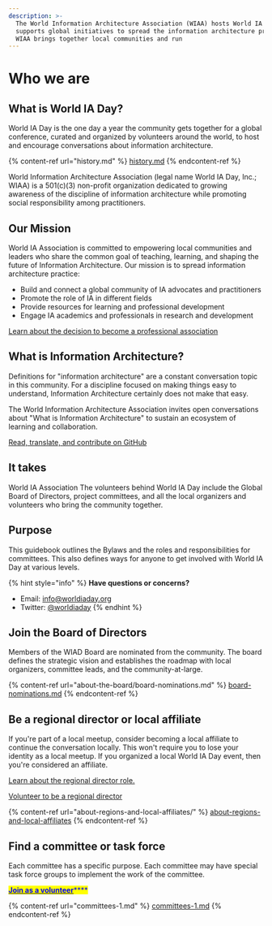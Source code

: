 ```yaml
---
description: >-
  The World Information Architecture Association (WIAA) hosts World IA Day and
  supports global initiatives to spread the information architecture practice.
  WIAA brings together local communities and run
---
```


# Who we are

## What is World IA Day?

World IA Day is the one day a year the community gets together for a global conference, curated and organized by volunteers around the world, to host and encourage conversations about information architecture.

{% content-ref url="history.md" %}
[history.md](history.md)
{% endcontent-ref %}

World Information Architecture Association (legal name World IA Day, Inc.; WIAA) is a 501(c)(3) non-profit organization dedicated to growing awareness of the discipline of information architecture while promoting social responsibility among practitioners.&#x20;

## Our Mission

World IA Association is committed to empowering local communities and leaders who share the common goal of teaching, learning, and shaping the future of Information Architecture. Our mission is to spread information architecture practice:

* Build and connect a global community of IA advocates and practitioners
* Promote the role of IA in different fields
* Provide resources for learning and professional development
* Engage IA academics and professionals in research and development

[Learn about the decision to become a professional association](https://medium.com/worldiaday/introducing-the-new-world-information-architecture-association-200cb2a15442)

## What is Information Architecture?

Definitions for "information architecture" are a constant conversation topic in this community. For a discipline focused on making things easy to understand, Information Architecture certainly does not make that easy.

The World Information Architecture Association invites open conversations about "What is Information Architecture" to sustain an ecosystem of learning and collaboration.

[Read, translate, and contribute on GitHub](https://github.com/worldiaday/definition)

## It takes&#x20;

World IA Association The volunteers behind World IA Day include the Global Board of Directors, project committees, and all the local organizers and volunteers who bring the community together.

## Purpose

This guidebook outlines the Bylaws and the roles and responsibilities for committees. This also defines ways for anyone to get involved with World IA Day at various levels.

{% hint style="info" %}
**Have questions or concerns?**

* Email: [info@worldiaday.org](mailto:info@worldiaday.org)
* Twitter: [@worldiaday](https://twitter.com/WorldIADay)
{% endhint %}



## Join the Board of Directors

Members of the WIAD Board are nominated from the community. The board defines the strategic vision and establishes the roadmap with local organizers, committee leads, and the community-at-large.

{% content-ref url="about-the-board/board-nominations.md" %}
[board-nominations.md](about-the-board/board-nominations.md)
{% endcontent-ref %}

## Be a regional director or local affiliate

If you're part of a local meetup, consider becoming a local affiliate to continue the conversation locally. This won't require you to lose your identity as a local meetup. If you organized a local World IA Day event, then you're considered an affiliate.

[Learn about the regional director role.](about-regions-and-local-affiliates/regional-director-responsibilities.md)

[Volunteer to be a regional director](about-regions-and-local-affiliates/regional-director-responsibilities.md#i-want-to-nominate-myself-or-someone-i-know)

{% content-ref url="about-regions-and-local-affiliates/" %}
[about-regions-and-local-affiliates](about-regions-and-local-affiliates/)
{% endcontent-ref %}

## Find a committee or task force

Each committee has a specific purpose. Each committee may have special task force groups to implement the work of the committee.

[<mark style="color:blue;">**Join as a volunteer**</mark>](https://forms.worldiaday.org/volunteer-signup)<mark style="color:blue;">****</mark>

{% content-ref url="committees-1.md" %}
[committees-1.md](committees-1.md)
{% endcontent-ref %}
